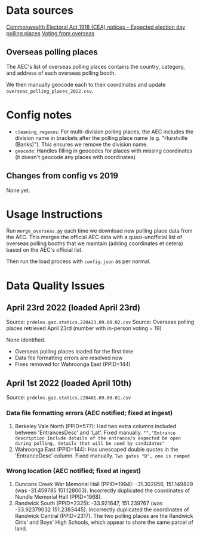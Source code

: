 # Data sources

[Commonwealth Electoral Act 1918 (CEA) notices – Expected election day polling places](https://www.aec.gov.au/about_aec/cea-notices/election-pp.htm)
[Voting from overseas](https://www.aec.gov.au/election/overseas.htm)

## Overseas polling places

The AEC's list of overseas polling places contains the country, category, and address of each overseas polling booth.

We then manually geocode each to their coordinates and update `overseas_polling_places_2022.csv`.

# Config notes

- `cleaning_regexes`: For multi-division polling places, the AEC includes the division name in brackets after the polling place name (e.g. "Hurstville (Banks)"). This ensures we remove the division name.
- `geocode`: Handles filling in geocodes for places with missing coordinates (it doesn't geocode any places with coordinates)

## Changes from config vs 2019

None yet.

# Usage Instructions

Run `merge_overseas.py` each time we download new polling place data from the AEC. This merges the official AEC data with a quasi-unofficial list of overseas polling booths that we maintain (adding coordinates et cetera) based on the AEC's official list.

Then run the load process with `config.json` as per normal.

# Data Quality Issues

## April 23rd 2022 (loaded April 23rd)

Source: `prdelms.gaz.statics.220423.09.00.02.csv`
Source: Overseas polling places retrieved April 23rd (number with in-person voting = 19)

None identified.

- Overseas polling places loaded for the first time
- Data file formatting errors are resolved now
- Fixes removed for Wahroonga East (PPID=144)

## April 1st 2022 (loaded April 10th)

Source: `prdelms.gaz.statics.220401.09.00.01.csv`

### Data file formatting errors (AEC notified; fixed at ingest)

1. Berkeley Vale North (PPID=577): Had two extra columns included between 'EntrancesDesc' and 'Lat'. Fixed manually.
   `"","Entrance description Include details of the entrance/s expected be open during polling, details that will be used by candidates"`
2. Wahroonga East (PPID=144): Has unescaped double quotes in the 'EntranceDesc' column. Fixed manually.
   `Two gates "B", one is ramped`

### Wrong location (AEC notified; fixed at ingest)

1. Duncans Creek War Memorial Hall (PPID=1994): -31.302856, 151.149829 (was -31.459785 151.128003). Incorrectly duplicated the coordinates of Nundle Memorial Hall (PPID=1968).
2. Randwick South (PPID=2325): -33.921647, 151.239767 (was -33.92379032 151.2383445). Incorrectly duplicated the coordinates of Randwick Central (PPID=2317). The two polling places are the Randwick Girls' and Boys' High Schools, which appear to share the same parcel of land.
